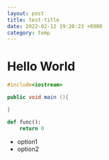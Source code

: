 ```yaml
---
layout: post
title: test-title
date: 2022-02-12 19:20:23 +0900
category: temp
---
```


# Hello World
```cpp
#include<iostream>
```

```java
public void main (){

}
```

```python
def func():
    return 0
```

- option1
- option2